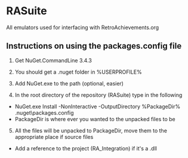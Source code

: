 RASuite
=======

All emulators used for interfacing with RetroAchievements.org


Instructions on using the packages.config file
----------------------------------------------

1) Get NuGet.CommandLine 3.4.3

2) You should get a .nuget folder in %USERPROFILE%

3) Add NuGet.exe to the path (optional, easier)

4) In the root directory of the repository (RASuite) type in the following
- NuGet.exe Install -NonInteractive -OutputDirectory %PackageDir% .nuget\packages.config
- PackageDir is where ever you wanted to the unpacked files to be

5) All the files will be unpacked to PackageDir, move them to the appropriate place if source files
- Add a reference to the project (RA_Integration) if it's a .dll
